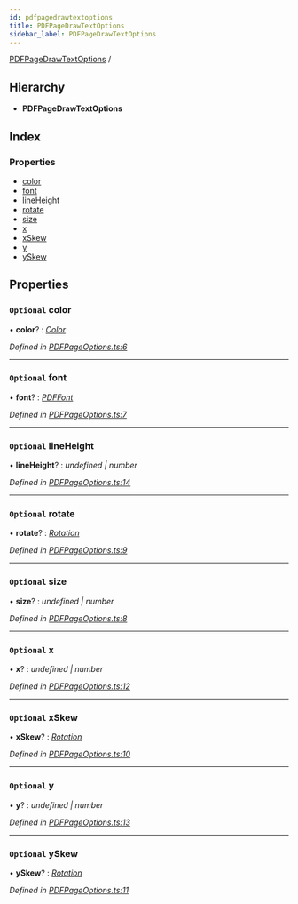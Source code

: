 ```yaml
---
id: pdfpagedrawtextoptions
title: PDFPageDrawTextOptions
sidebar_label: PDFPageDrawTextOptions
---
```


[PDFPageDrawTextOptions](pdfpagedrawtextoptions.md) /

## Hierarchy

* **PDFPageDrawTextOptions**

## Index

### Properties

* [color](pdfpagedrawtextoptions.md#optional-color)
* [font](pdfpagedrawtextoptions.md#optional-font)
* [lineHeight](pdfpagedrawtextoptions.md#optional-lineheight)
* [rotate](pdfpagedrawtextoptions.md#optional-rotate)
* [size](pdfpagedrawtextoptions.md#optional-size)
* [x](pdfpagedrawtextoptions.md#optional-x)
* [xSkew](pdfpagedrawtextoptions.md#optional-xskew)
* [y](pdfpagedrawtextoptions.md#optional-y)
* [ySkew](pdfpagedrawtextoptions.md#optional-yskew)

## Properties

### `Optional` color

• **color**? : *[Color](../index.md#color)*

*Defined in [PDFPageOptions.ts:6](https://github.com/Hopding/pdf-lib/blob/57dc8a4/src/api/PDFPageOptions.ts#L6)*

___

### `Optional` font

• **font**? : *[PDFFont](../classes/pdffont.md)*

*Defined in [PDFPageOptions.ts:7](https://github.com/Hopding/pdf-lib/blob/57dc8a4/src/api/PDFPageOptions.ts#L7)*

___

### `Optional` lineHeight

• **lineHeight**? : *undefined | number*

*Defined in [PDFPageOptions.ts:14](https://github.com/Hopding/pdf-lib/blob/57dc8a4/src/api/PDFPageOptions.ts#L14)*

___

### `Optional` rotate

• **rotate**? : *[Rotation](../index.md#rotation)*

*Defined in [PDFPageOptions.ts:9](https://github.com/Hopding/pdf-lib/blob/57dc8a4/src/api/PDFPageOptions.ts#L9)*

___

### `Optional` size

• **size**? : *undefined | number*

*Defined in [PDFPageOptions.ts:8](https://github.com/Hopding/pdf-lib/blob/57dc8a4/src/api/PDFPageOptions.ts#L8)*

___

### `Optional` x

• **x**? : *undefined | number*

*Defined in [PDFPageOptions.ts:12](https://github.com/Hopding/pdf-lib/blob/57dc8a4/src/api/PDFPageOptions.ts#L12)*

___

### `Optional` xSkew

• **xSkew**? : *[Rotation](../index.md#rotation)*

*Defined in [PDFPageOptions.ts:10](https://github.com/Hopding/pdf-lib/blob/57dc8a4/src/api/PDFPageOptions.ts#L10)*

___

### `Optional` y

• **y**? : *undefined | number*

*Defined in [PDFPageOptions.ts:13](https://github.com/Hopding/pdf-lib/blob/57dc8a4/src/api/PDFPageOptions.ts#L13)*

___

### `Optional` ySkew

• **ySkew**? : *[Rotation](../index.md#rotation)*

*Defined in [PDFPageOptions.ts:11](https://github.com/Hopding/pdf-lib/blob/57dc8a4/src/api/PDFPageOptions.ts#L11)*